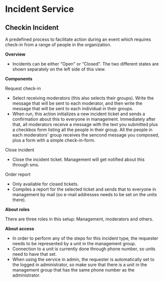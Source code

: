 Incident Service
============
## Checkin Incident ##

A predefined process to facilitate action during an event which requires check-in from a range of people in the organization.

**Overview**

* Incidents can be either "Open" or "Closed". The two different states are shown separately on the left side of this view.

**Components**

Request check-in
* Select receiving moderators (this also selects their groups). Write the message that will be sent to each moderator, and then write the message that will be sent to each individual in their groups.
* When run, this action initializes a new incident ticket and sends a confirmation about this to everyone in management. Immediately after that, all moderators receive a message with the text you submitted plus a checkbox form listing all the people in their group. All the people in each moderators' group receives the sencond message you composed, plus a form with a simple check-in-form.

Close incident
* Close the incident ticket. Management will get notified about this through sms.

Order report
* Only available for closed tickets.
* Compiles a report for the selected ticket and sends that to everyone in management by mail (so e-mail addresses needs to be set on the units there).

**About roles**

There are three roles in this setup: Management, moderators and others.

**About access**

* In order to perform any of the steps for this incident type, the requester needs to be represented by a unit in the management group.
* Connection to a unit is currently done through phone number, so units need to have that set.
* When using the service in admin, the requester is automatically set to the logged in administrator, so make sure that there is a unit in the management group that has the same phone number as the administrator.

